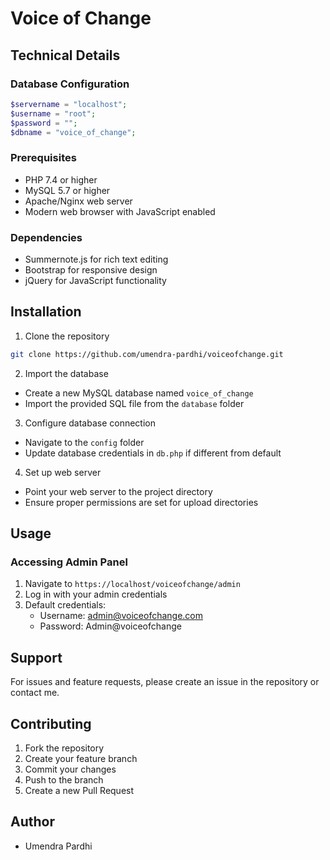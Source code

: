 # Voice of Change


## Technical Details

### Database Configuration
```php
$servername = "localhost";
$username = "root";
$password = "";
$dbname = "voice_of_change";
```

### Prerequisites
- PHP 7.4 or higher
- MySQL 5.7 or higher
- Apache/Nginx web server
- Modern web browser with JavaScript enabled

### Dependencies
- Summernote.js for rich text editing
- Bootstrap for responsive design
- jQuery for JavaScript functionality

## Installation

1. Clone the repository
```bash
git clone https://github.com/umendra-pardhi/voiceofchange.git
```

2. Import the database
- Create a new MySQL database named `voice_of_change`
- Import the provided SQL file from the `database` folder

3. Configure database connection
- Navigate to the `config` folder
- Update database credentials in `db.php` if different from default

4. Set up web server
- Point your web server to the project directory
- Ensure proper permissions are set for upload directories

## Usage

### Accessing Admin Panel
1. Navigate to `https://localhost/voiceofchange/admin`
2. Log in with your admin credentials
3. Default credentials:
   - Username: admin@voiceofchange.com
   - Password: Admin@voiceofchange
   

## Support
For issues and feature requests, please create an issue in the repository or contact me.

## Contributing
1. Fork the repository
2. Create your feature branch
3. Commit your changes
4. Push to the branch
5. Create a new Pull Request


## Author
- Umendra Pardhi